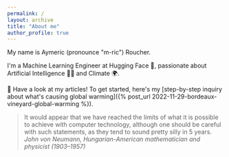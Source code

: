 ```yaml
---
permalink: /
layout: archive
title: "About me"
author_profile: true
---
```


My name is Aymeric (pronounce "m-ric") Roucher.

I'm a Machine Learning Engineer at Hugging Face 🤗, passionate about Artificial Intelligence 👩‍💻 and Climate 🌍.

🧐 Have a look at my articles! To get started, here's my [step-by-step inquiry about what's causing global warming]({% post_url 2022-11-29-bordeaux-vineyard-global-warming %}).


> It would appear that we have reached the limits of what it is possible to achieve with computer technology, although one should be careful with such statements, as they tend to sound pretty silly in 5 years.
> _John von Neumann, Hungarian-American mathematician and physicist (1903–1957)_